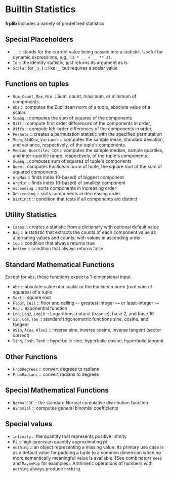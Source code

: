 # Builtin Statistics

**frplib** includes a variety of predefined statistics

## Special Placeholders

+ `__` :: stands for the current value being passed into a statistic. Useful
    for dynamic expressions, e.g., `(2 * __ + __ ** 3)`.
+ `Id` :: the identity statistic; just returns its argument as is
+ `Scalar` (or `_x_`) :: like `__` but requires a scalar value


## Functions on tuples

+ `Sum`, `Count`, `Max`, `Min` :: Sum, count, maximum, or minimum of components.
+ `Abs` :: computes the Euclidean norm of a tuple, absolute value of a scalar.
+ `SumSq` :: computes the sum of squares of the components
+ `Diff` :: compute first order differences of the components in order,
+ `Diffs` :: compute kth-order differences of the components in order,
+ `Permute` :: creates a permutation statistic with the specified permutation
+ `Mean`, `StdDev`, `Variance` :: computes the sample mean, standard deviation,
      and variance, respectively, of the tuple's components.
+ `Median`, `Quartiles`, `IQR` :: computes the sample median, sample quartiles,
      and inter-quartile range, respectively, of the tuple's components.
+ `SumSq` :: computes sum of squares of tuple's components
+ `Norm` :: computes Euclidean norm of tuple, the square root of the sum of squared components
+ `ArgMax` :: finds index (0-based) of biggest component
+ `ArgMin` :: finds index (0-based) of smallest component
+ `Ascending` :: sorts components in increasing order
+ `Descending` :: sorts components in decreasing order
+ `Distinct` :: condition that tests if all components are distinct

## Utility Statistics
+ `Cases` :: creates a statistic from a dictionary with optional default value
+ `Bag` :: a statistic that extracts the counts of each component value
    as alternating values and counts, with values in ascending order
+ `top` :: condition that always returns true
+ `bottom` :: condition that always returns false

## Standard Mathematical Functions

Except for `Abs`, these functions expect a 1-dimensional input.
+ `Abs` :: absolute value of a scalar or the Euclidean norm (root sum of squares) of a tuple
+ `Sqrt` :: square root 
+ `Floor`, `Ceil` :: floor and ceiling -- greatest integer `<=` or least-integer `>=`
+ `Exp` :: exponential function
+ `Log`, `Log2`, `Log10` :: Logarithms, natural (base-e), base 2, and base 10
+ `Sin`, `Cos`, `Tan` :: standard trigonometric functions sine, cosine, and tangent
+ `ASin`, `ACos`, `ATan2` :: inverse sine, inverse cosine, inverse tangent (sector correct)
+ `Sinh`, `Cosh`, `Tanh` :: hyperbolic sine, hyperbolic cosine, hyperbolic tangent

## Other Functions

+ `FromDegrees` :: convert degrees to radians
+ `FromRadians` :: convert radians to degrees

## Special Mathematical Functions

+ `NormalCDF` :: the standard Normal cumulative distribution function
+ `Binomial` :: computes general binomial coefficients

## Special values

+ `infinity` :: the quantity that represents positive infinity
+ `Pi` :: high-precision quantity approximating pi
+ `nothing` :: an object representing a missing value. Its primary
      use case is as a default value for padding a tuple to a common
      dimension when no more semantically meaningful value is available. 
      (See combinators `Keep` and `MaybeMap` for examples). Arithmetic
      operations of numbers with `nothing` always produce `nothing`.
